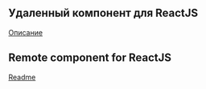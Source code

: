 ## Удаленный компонент для ReactJS

[Описание](blob/master/ru.md)

## Remote component for ReactJS

[Readme](blob/master/en.md)